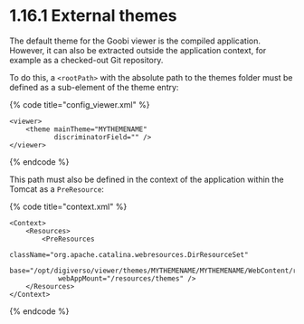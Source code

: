 # 1.16.1 External themes

The default theme for the Goobi viewer is the compiled application. However, it can also be extracted outside the application context, for example as a checked-out Git repository. 

To do this, a `<rootPath>` with the absolute path to the themes folder must be defined as a sub-element of the theme entry:

{% code title="config\_viewer.xml" %}
```markup
<viewer>
    <theme mainTheme="MYTHEMENAME" 
           discriminatorField="" />
</viewer>
```
{% endcode %}

This path must also be defined in the context of the application within the Tomcat as a `PreResource`:

{% code title="context.xml" %}
```markup
<Context>
    <Resources>
        <PreResources 
            className="org.apache.catalina.webresources.DirResourceSet"
            base="/opt/digiverso/viewer/themes/MYTHEMENAME/MYTHEMENAME/WebContent/resources/themes"
            webAppMount="/resources/themes" />
    </Resources>
</Context>
```
{% endcode %}

